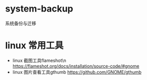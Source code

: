 # system-backup
系统备份与迁移
# linux 常用工具
* linux 截图工具flameshot\n
https://flameshot.org/docs/installation/source-code/#gnome
* linux 图片查看工具gthumb
https://github.com/GNOME/gthumb
